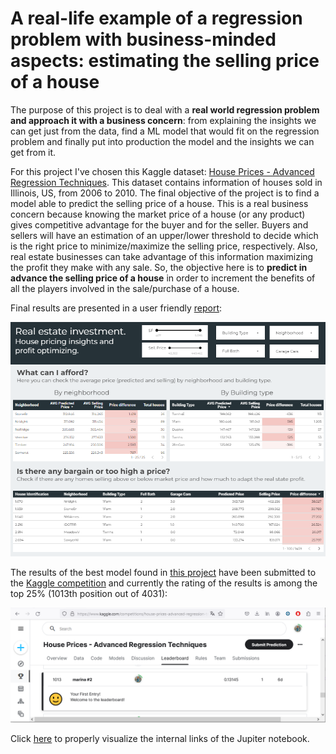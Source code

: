 # A real-life example of a regression problem with business-minded aspects: estimating the selling price of a house
The purpose of this project is to deal with a **real world regression problem and approach it with a business concern**: from explaining the insights we can get just from the data, find a ML model that would fit on the regression problem and finally put into production the model and the insights we can get from it.

For this project I've chosen this Kaggle dataset: [House Prices - Advanced Regression Techniques](https://www.kaggle.com/competitions/house-prices-advanced-regression-techniques/overview). This dataset contains information of houses sold in Illinois, US, from 2006 to 2010. The final objective of the project is to find a model able to predict the selling price of a house. This is a real business concern because knowing the market price of a house (or any product) gives competitive advantage for the buyer and for the seller. Buyers and sellers will have an estimation of an upper/lower threshold to decide which is the right price to minimize/maximize the selling price, respectively. Also, real estate businesses can take advantage of this information maximizing the profit they make with any sale. So, the objective here is to **predict in advance the selling price of a house** in order to increment the benefits of all the players involved in the sale/purchase of a house.

Final results are presented in a user friendly [report](https://lookerstudio.google.com/reporting/69313d85-34c5-4552-b44d-cefe48c3a18f?s=p-JgLucqaOc):

[![Report Screenshot](Report_Screenshot.png)](https://lookerstudio.google.com/reporting/69313d85-34c5-4552-b44d-cefe48c3a18f?s=p-JgLucqaOc)

The results of the best model found in [this project](https://github.com/MarinaMoreno/Estimating-the-selling-price-of-a-house-Regression-/blob/main/Estimating%20the%20selling%20price%20of%20a%20house%20(Regression).ipynb) have been submitted to the [Kaggle competition](https://www.kaggle.com/competitions/house-prices-advanced-regression-techniques/leaderboard)
 and currently the rating of the results is among the top 25% (1013th position out of 4031):

[![Position Kaggle Competition](Position_Kaggle_Competition.png)](https://www.kaggle.com/competitions/house-prices-advanced-regression-techniques/leaderboard)

Click [here](https://nbviewer.org/github/MarinaMoreno/Estimating-the-selling-price-of-a-house-Regression-/blob/main/Estimating%20the%20selling%20price%20of%20a%20house%20%28Regression%29.ipynb) to properly visualize the internal links of the Jupiter notebook.